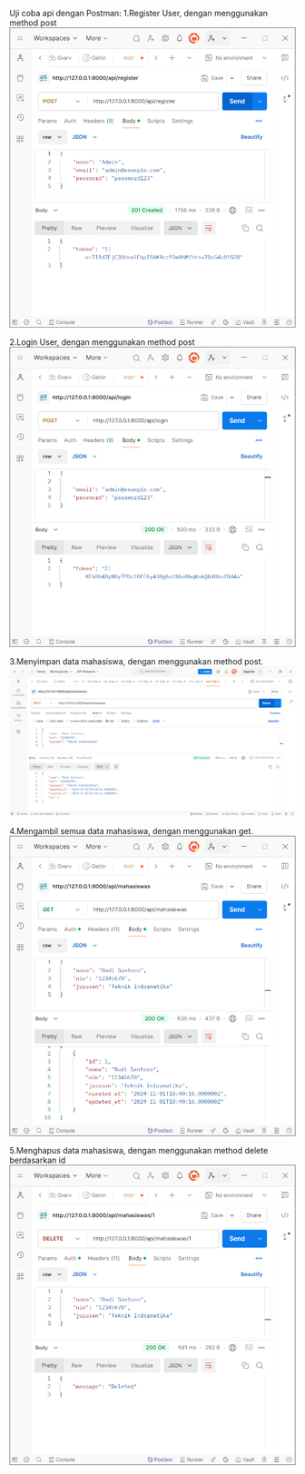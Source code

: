 Uji coba api dengan Postman:
1.Register User, dengan menggunakan method post
![Screenshot laravelapi](assets/register_user.png)

2.Login User, dengan menggunakan method post
![Screenshot laravelapi](assets/login_user.png)


3.Menyimpan data mahasiswa, dengan menggunakan method post.
![Screenshot laravelapi](assets/post_mahasiswa.png)

4.Mengambil semua data mahasiswa, dengan menggunakan get.
![Screenshot laravelapi](assets/get_mahasiswa.png)


5.Menghapus data mahasiswa, dengan menggunakan method delete berdasarkan id
![Screenshot laravelapi](assets/delete_mahasiswa.png)
